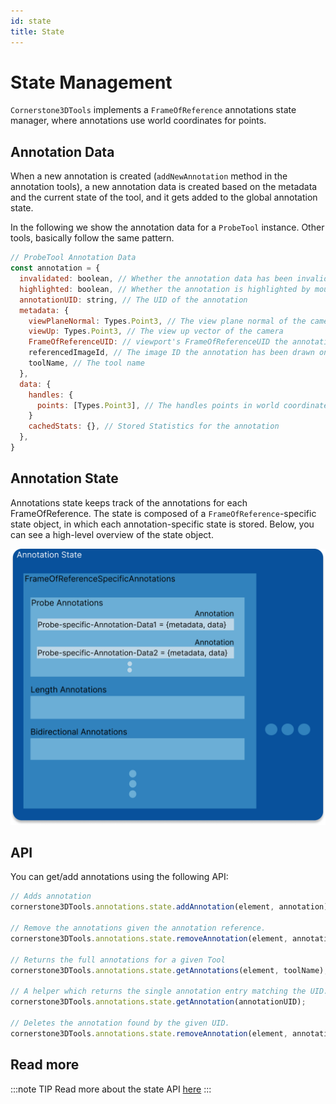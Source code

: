 ```yaml
---
id: state
title: State
---
```


# State Management

`Cornerstone3DTools` implements a `FrameOfReference` annotations state manager, where annotations use world coordinates for points.

## Annotation Data

When a new annotation is created (`addNewAnnotation` method in the annotation tools), a new annotation data is created
based on the metadata and the current state of the tool, and it gets added to the global annotation state.

In the following we show the annotation data for a `ProbeTool` instance. Other tools, basically follow the same pattern.

```js
// ProbeTool Annotation Data
const annotation = {
  invalidated: boolean, // Whether the annotation data has been invalidated by e.g., moving its handles
  highlighted: boolean, // Whether the annotation is highlighted by mouse over
  annotationUID: string, // The UID of the annotation
  metadata: {
    viewPlaneNormal: Types.Point3, // The view plane normal of the camera
    viewUp: Types.Point3, // The view up vector of the camera
    FrameOfReferenceUID: // viewport's FrameOfReferenceUID the annotation has been drawn on
    referencedImageId, // The image ID the annotation has been drawn on (if applicable)
    toolName, // The tool name
  },
  data: {
    handles: {
      points: [Types.Point3], // The handles points in world coordinates (probe tool = 1 handle = 1 x,y,z point)
    }
    cachedStats: {}, // Stored Statistics for the annotation
  },
}
```

## Annotation State

Annotations state keeps track of the annotations for each FrameOfReference. The state
is composed of a `FrameOfReference`-specific state object, in which each annotation-specific
state is stored. Below, you can see a high-level overview of the state object.

<div style={{textAlign: 'center', width:"80%"}}>

![](../../../assets/annotation-state.png)

</div>

## API

You can get/add annotations using the following API:

```js
// Adds annotation
cornerstone3DTools.annotations.state.addAnnotation(element, annotation);

// Remove the annotations given the annotation reference.
cornerstone3DTools.annotations.state.removeAnnotation(element, annotationUID);

// Returns the full annotations for a given Tool
cornerstone3DTools.annotations.state.getAnnotations(element, toolName);

// A helper which returns the single annotation entry matching the UID.
cornerstone3DTools.annotations.state.getAnnotation(annotationUID);

// Deletes the annotation found by the given UID.
cornerstone3DTools.annotations.state.removeAnnotation(element, annotationUID);
```

## Read more

:::note TIP
Read more about the state API [here](/api/tools/namespace/annotation#state)
:::
